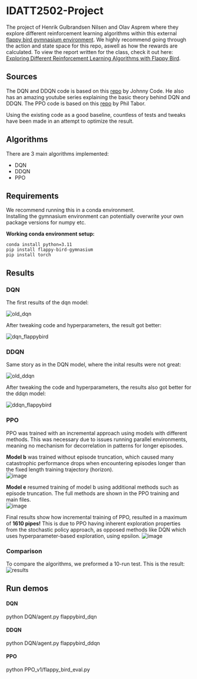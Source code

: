 # IDATT2502-Project
The project of Henrik Gulbrandsen Nilsen and Olav Asprem where they explore different reinforcement learning algorithms within this external [flappy bird gymnasium environment](https://github.com/markub3327/flappy-bird-gymnasium). We highly recommend going through the action and state space for this repo, aswell as how the rewards are calculated. To view the report written for the class, check it out here: [Exploring Different Reinforcement Learning Algorithms with Flappy Bird](https://github.com/user-attachments/files/17803332/Dokument.maskinlaering.pdf).


## Sources
The DQN and DDQN code is based on this [repo](https://github.com/johnnycode8/dqn_pytorch/tree/main) by Johnny Code. He also has an amazing youtube series explaining the basic theory behind DQN and DDQN. 
The PPO code is based on this [repo](https://github.com/philtabor/Youtube-Code-Repository/tree/master/ReinforcementLearning/PolicyGradient/PPO/torch) by Phil Tabor.

Using the existing code as a good baseline, countless of tests and tweaks have been made in an attempt to optimize the result.


## Algorithms
There are 3 main algorithms implemented:
* DQN
* DDQN
* PPO


## Requirements
We recommend running this in a conda environment. <br>Installing the gymnasium environment can potentially overwrite your own package versions for numpy etc.


**Working conda environment setup:**
```console
conda install python=3.11
pip install flappy-bird-gymnasium
pip install torch
```


## Results
### DQN
The first results of the dqn model:

![old_dqn](https://github.com/user-attachments/assets/771baa6f-d438-48c6-bc9e-c2b22e1433c7)

After tweaking code and hyperparameters, the result got better:

![dqn_flappybird](https://github.com/user-attachments/assets/33d1564f-1911-4701-9743-98a29d10f7d2)


### DDQN
Same story as in the DQN model, where the inital results were not great:

![old_ddqn](https://github.com/user-attachments/assets/6a4d4c02-9ba5-41bd-8180-eb0c738746b7)

After tweaking the code and hyperparameters, the results also got better for the ddqn model:

![ddqn_flappybird](https://github.com/user-attachments/assets/251b6120-b88c-48ff-ab45-759d833b2271)


### PPO
PPO was trained with an incremental approach using models with different methods. This was necessary due to issues running parallel environments, meaning no mechanism for decorrelation in patterns for longer episodes.

**Model b** was trained without episode truncation, which caused many catastrophic performance drops when encountering episodes longer than the fixed length training trajectory (horizon).<br>
![image](https://github.com/user-attachments/assets/926cb80d-7386-4ca3-a69c-04767b2144b2)

**Model e** resumed training of model b using additional methods such as episode truncation. The full methods are shown in the PPO training and main files.<br>
![image](https://github.com/user-attachments/assets/1a71bc12-8756-4c7e-8229-a7aeeb9fd8a6)

Final results show how incremental training of PPO, resulted in a maximum of **1610 pipes!** This is due to PPO having inherent exploration properties from the stochastic policy approach, as opposed methods like DQN which uses hyperparameter-based exploration, using epsilon.
![image](https://github.com/user-attachments/assets/f4488ff9-ae65-4543-ab65-b089cb062f7f)

### Comparison
To compare the algorithms, we preformed a 10-run test. This is the result:
![results](https://github.com/user-attachments/assets/3f18a1fb-846a-46c6-aa8d-2826a8eaa35e)


## Run demos
#### DQN
python DQN/agent.py flappybird_dqn 
#### DDQN
python DQN/agent.py flappybird_ddqn
#### PPO
python PPO_v1/flappy_bird_eval.py
